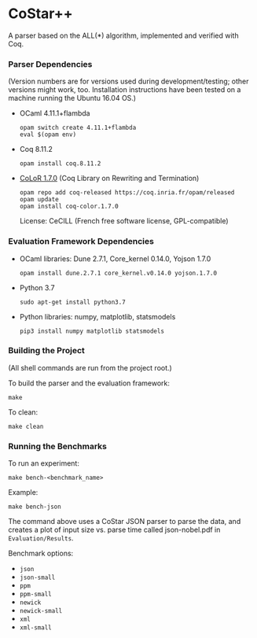 # CoStar++
A parser based on the ALL(*) algorithm, implemented and verified with Coq.

### Parser Dependencies

(Version numbers are for versions used during development/testing; other versions might work, too. Installation instructions have been tested on a machine running the Ubuntu 16.04 OS.)

* OCaml 4.11.1+flambda
  ```
  opam switch create 4.11.1+flambda
  eval $(opam env)
  ```

* Coq 8.11.2

  ```
  opam install coq.8.11.2
  ```

* [CoLoR 1.7.0](http://color.inria.fr/) (Coq Library on Rewriting and Termination)

  ```
  opam repo add coq-released https://coq.inria.fr/opam/released
  opam update
  opam install coq-color.1.7.0
  ```

  License: CeCILL (French free software license, GPL-compatible)

### Evaluation Framework Dependencies

* OCaml libraries: Dune 2.7.1, Core_kernel 0.14.0, Yojson 1.7.0
  ```
  opam install dune.2.7.1 core_kernel.v0.14.0 yojson.1.7.0
  ```

* Python 3.7
  ```
  sudo apt-get install python3.7
  ```

* Python libraries: numpy, matplotlib, statsmodels
  ```
  pip3 install numpy matplotlib statsmodels
  ```

### Building the Project

(All shell commands are run from the project root.)

To build the parser and the evaluation framework:

```
make
```

To clean:

```
make clean
```

### Running the Benchmarks

To run an experiment:

```
make bench-<benchmark_name>
```

Example:

```
make bench-json
```

The command above uses a CoStar JSON parser to parse the data, and creates a plot of input size vs. parse time called json-nobel.pdf in `Evaluation/Results`.

Benchmark options:

- ```json```
- ```json-small```
- ```ppm```
- ```ppm-small```
- ```newick```
- ```newick-small```
- ```xml```
- ```xml-small```




